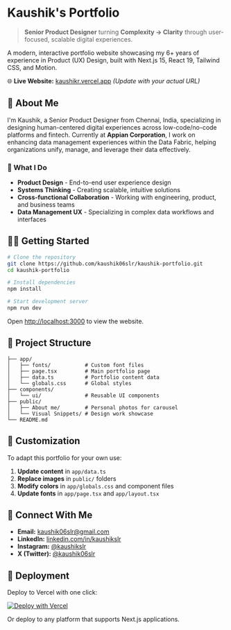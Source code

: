 # Kaushik's Portfolio

> **Senior Product Designer** turning **Complexity → Clarity** through user-focused, scalable digital experiences.

A modern, interactive portfolio website showcasing my 6+ years of experience in Product (UX) Design, built with Next.js 15, React 19, Tailwind CSS, and Motion.

🌐 **Live Website:** [kaushikr.vercel.app](https://kaushikr.vercel.app) *(Update with your actual URL)*

## 👋 About Me

I'm Kaushik, a Senior Product Designer from Chennai, India, specializing in designing human-centered digital experiences across low-code/no-code platforms and fintech. Currently at **Appian Corporation**, I work on enhancing data management experiences within the Data Fabric, helping organizations unify, manage, and leverage their data effectively.

### 🎯 What I Do
- **Product Design** - End-to-end user experience design
- **Systems Thinking** - Creating scalable, intuitive solutions  
- **Cross-functional Collaboration** - Working with engineering, product, and business teams
- **Data Management UX** - Specializing in complex data workflows and interfaces

## 🏃‍♂️ Getting Started

```bash
# Clone the repository
git clone https://github.com/kaushik06slr/kaushik-portfolio.git
cd kaushik-portfolio

# Install dependencies
npm install

# Start development server
npm run dev
```

Open [http://localhost:3000](http://localhost:3000) to view the website.

## 📁 Project Structure

```
├── app/
│   ├── fonts/           # Custom font files
│   ├── page.tsx         # Main portfolio page
│   ├── data.ts          # Portfolio content data
│   └── globals.css      # Global styles
├── components/
│   └── ui/              # Reusable UI components
├── public/
│   ├── About me/        # Personal photos for carousel
│   └── Visual Snippets/ # Design work showcase
└── README.md
```

## 🎨 Customization

To adapt this portfolio for your own use:

1. **Update content** in `app/data.ts`
2. **Replace images** in `public/` folders
3. **Modify colors** in `app/globals.css` and component files
4. **Update fonts** in `app/page.tsx` and `app/layout.tsx`

## 📱 Connect With Me

- **Email:** [kaushik06slr@gmail.com](mailto:kaushik06slr@gmail.com)
- **LinkedIn:** [linkedin.com/in/kaushikslr](https://www.linkedin.com/in/kaushikslr)
- **Instagram:** [@kaushikslr](https://www.instagram.com/kaushikslr)
- **X (Twitter):** [@kaushik06slr](https://twitter.com/kaushik06slr)

## 🚀 Deployment

Deploy to Vercel with one click:

[![Deploy with Vercel](https://vercel.com/button)](https://vercel.com/new/clone?repository-url=https%3A%2F%2Fgithub.com%2Fkaushik06slr%2Fkaushik-portfolio)

Or deploy to any platform that supports Next.js applications.
